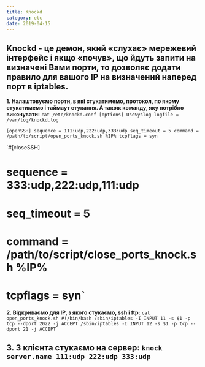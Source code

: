 ```yaml
---
title: Knockd
category: etc
date: 2019-04-15
---
```


**Knockd** - це демон, який «слухає» мережевий інтерфейс і якщо «почув», що йдуть запити на визначені Вами порти, то дозволяє додати правило для вашого IP на визначений наперед порт в iptables.
-----
**1. Налаштовуємо порти, в які стукатимемо, протокол, по якому стукатимемо і таймаут стукання. А також команду, яку потрібно виконувати:**
`cat /etc/knockd.conf
[options]
UseSyslog
logfile = /var/log/knockd.log`

`[openSSH]
sequence = 111:udp,222:udp,333:udp
seq_timeout = 5
command = /path/to/script/open_ports_knock.sh %IP%
tcpflags = syn`

`#[closeSSH]
# sequence = 333:udp,222:udp,111:udp
# seq_timeout = 5
# command = /path/to/script/close_ports_knock.sh %IP%
# tcpflags = syn`

**2. Відкриваємо для ІР, з якого стукаємо, ssh i ftp:**
`cat open_ports_knock.sh
#!/bin/bash
/sbin/iptables -I INPUT 11 -s $1 -p tcp --dport 2022 -j ACCEPT
/sbin/iptables -I INPUT 12 -s $1 -p tcp --dport 21 -j ACCEPT`

**3. З клієнта стукаємо на сервер:**
`knock server.name 111:udp 222:udp 333:udp`
-----